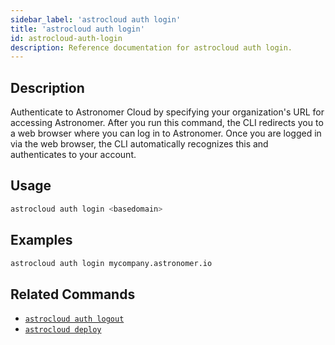 ```yaml
---
sidebar_label: 'astrocloud auth login'
title: 'astrocloud auth login'
id: astrocloud-auth-login
description: Reference documentation for astrocloud auth login.
---
```


## Description

Authenticate to Astronomer Cloud by specifying your organization's URL for accessing Astronomer. After you run this command, the CLI redirects you to a web browser where you can log in to Astronomer. Once you are logged in via the web browser, the CLI automatically recognizes this and authenticates to your account.

## Usage

```sh
astrocloud auth login <basedomain>
```

## Examples

```sh
astrocloud auth login mycompany.astronomer.io
```

## Related Commands

- [`astrocloud auth logout`](cli-reference/astrocloud-auth-logout.md)
- [`astrocloud deploy`](cli-reference/astrocloud-deploy.md)
